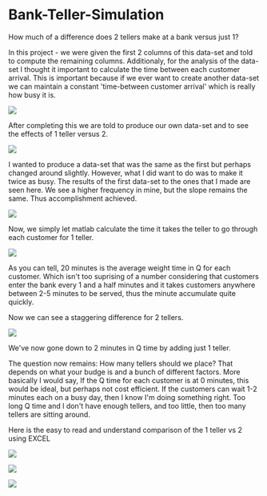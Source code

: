 # Bank-Teller-Simulation
How much of a difference does 2 tellers make at a bank versus just 1?


In this project - we were given the first 2 columns of this data-set and told to compute the remaining columns. Additionaly, for the analysis of the data-set I thought it important to calculate the time between each customer arrival. This is important because if we ever want to create another data-set we can maintain a constant 'time-between customer arrival' which is really how busy it is.

![](/Part%201.png)



After completing this we are told to produce our own data-set and to see the effects of 1 teller versus 2. 



![](/Part%202%20-%20Creating%20my%20values.png)

I wanted to produce a data-set that was the same as the first but perhaps changed around slightly. However, what I did want to do was to make it twice as busy. The results of the first data-set to the ones that I made are seen here. We see a higher frequency in mine, but the slope remains the same. Thus accomplishment achieved.

![](/Part%202%20and%20Part%201%20comparison.png)

Now, we simply let matlab calculate the time it takes the teller to go through each customer for 1 teller.

![](/Part%202%20-%201%20teller.png)

As you can tell, 20 minutes is the average weight time in Q for each customer. Which isn't too suprising of a number considering that customers enter the bank every 1 and a half minutes and it takes customers anywhere between 2-5 minutes to be served, thus the minute accumulate quite quickly.

Now we can see a staggering difference for 2 tellers.

![](/Part%202%20-%202%20teller.png)

We've now gone down to 2 minutes in Q time by adding just 1 teller.

The question now remains: How many tellers should we place? That depends on what your budge is and a bunch of different factors. More basically I would say, If the Q time for each customer is at 0 minutes, this would be ideal, but perhaps not cost efficient. If the customers can wait 1-2 minutes each on a busy day, then I know I'm doing something right. Too long Q time and I don't have enough tellers, and too little, then too many tellers are sitting around.

Here is the easy to read and understand comparison of the 1 teller vs 2 using EXCEL


![](/1-teller.png)

![](/2-tellers.png)

![](Time-in-Que.png)
